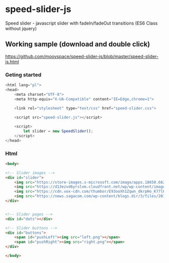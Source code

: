 # speed-slider-js
Speed slider - javascript slider with fadeIn/fadeOut transitions (ES6 Class without jquery)

## Working sample (download and double click)
https://github.com/moovspace/speed-slider-js/blob/master/speed-slider-js.html

### Geting started
```js
<html lang="pl">
<head>
	<meta charset="UTF-8">
	<meta http-equiv="X-UA-Compatible" content="IE=Edge,chrome=1">

	<link rel="stylesheet" type="text/css" href="speed-slider.css">
	
	<script src="speed-slider.js"></script>

	<script>
		let slider = new SpeedSlider();
	</script>
</head>
```

### Html
```html
<body>

<!-- Slider images -->
<div id="slider">
	<img src="https://store-images.s-microsoft.com/image/apps.18650.66262159861864182.afc15b89-5a5a-4784-8fff-e827eb9cb460.77327680-ff47-4889-aace-b49a1740ea02?mode=scale&q=90&h=1080&w=1920&background=%23FFFFFF">
	<img src="https://d13ezvd6yrslxm.cloudfront.net/wp/wp-content/images/starwars-tros-stormtroopers-700x322.jpg">
	<img src="https://cdn.vox-cdn.com/thumbor/E93ooXh1Zqwn_dkrpHo_K77lHys=/0x0:1200x503/1200x800/filters:focal(504x156:696x348)/cdn.vox-cdn.com/uploads/chorus_image/image/65503343/1637461.7.jpg">
	<img src="https://news.sagacom.com/wp-content/blogs.dir/3/files/2019/12/AP_19351055448240.jpg">
</div>


<!-- Slider pages -->
<div id="dots"></div>

<!-- Slider buttons -->
<div id="buttons">
	<span id="pushLeft"><img src="left.png"></span>
	<span id="pushRight"><img src="right.png"></span>
</div>

</body>
```
